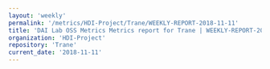 ```yaml
---
layout: 'weekly'
permalink: '/metrics/HDI-Project/Trane/WEEKLY-REPORT-2018-11-11'
title: 'DAI Lab OSS Metrics Metrics report for Trane | WEEKLY-REPORT-2018-11-11'
organization: 'HDI-Project'
repository: 'Trane'
current_date: '2018-11-11'
---
```


